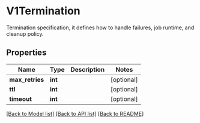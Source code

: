 # V1Termination

Termination specification, it defines how to handle failures, job runtime, and cleanup policy.
## Properties
Name | Type | Description | Notes
------------ | ------------- | ------------- | -------------
**max_retries** | **int** |  | [optional] 
**ttl** | **int** |  | [optional] 
**timeout** | **int** |  | [optional] 

[[Back to Model list]](../README.md#documentation-for-models) [[Back to API list]](../README.md#documentation-for-api-endpoints) [[Back to README]](../README.md)


